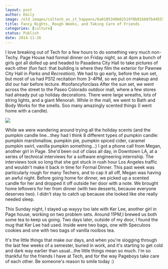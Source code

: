```yaml
---
layout: post
author: Emily
image: /old_images/caltech_as_it_happens/6a0105349b8251970b01bb07b44555970d.jpg
title: Fancy Nights, Rough Weeks, and Taking Care of Friends 
categories: [culture]
status: Publish
date: 2014-11-26
---
```


I love breaking out of Tech for a few hours to do something very much non-Techy. Page House had formal dinner on Friday night, so at 4pm a bunch of girls got all dolled up and headed to Pasadena City Hall to take pictures of each other (fun fact: that building is where they film the exterior for Pawnee City Hall in *Parks and Recreation*). We had to go early, before the sun set, but most of us had PS12 recitation from 3-4PM, so we put on makeup and did our hair before lecture. #toofancyforclass
After the sun set, we went across the street to the Paseo Colorado outdoor mall, where a few stores had already put up holiday decorations. There were large wreaths, lots of string lights, and a giant Menorah. While in the mall, we went to Bath and Body Works for the smells. Soo many amazingly scented things (I went home with a candle).


![](/old_images/caltech_as_it_happens/6a0105349b8251970b01b7c70f0776970b.jpg)

While we were wandering around trying all the holiday scents (and the pumpkin candle line...they had I think 8 different types of pumpkin candle: pumpkin marshmallow, pumpkin pie, pumpkin spiced cider, caramel pumpkin swirl, vanilla pumpkin something...) I got a phone call from Megan, another girl in Page. She'd been out of class all day, in Downtown LA, at a series of technical interviews for a software engineering internship. The interviews took so long that she got stuck in rush hour Los Angeles traffic and wouldn't make it back in time for Formal Dinner. This past week was particularly rough for many Techers, and to cap it all off, Megan was having an awful night. Before going home for dinner, we picked up a scented candle for her and dropped it off outside her door with a note. We brought home leftovers for her from dinner (with two desserts, because everyone deserves two). I didn't stay to catch up because she looked like she really needed sleep.

This Sunday night, I stayed up wayyy too late with Ker Lee, another girl in Page house, working on two problem sets. Around 11PM,I brewed us both some tea to keep us going. Two days later, outside of my door, I found the mug that Ker Lee had used. Inside were two bags, one with Speculoos cookies and one with two bags of vanilla rooibos tea.

It's the little things that make our days, and when you're slogging through the last few weeks of a semester, buried in work, and it's starting to get cold and dark way earlier than usual...the little things mean so much. I'm so thankful for the friends I have at Tech, and for the way Pageboys take care of each other. Be someone's reason to smile today :)

